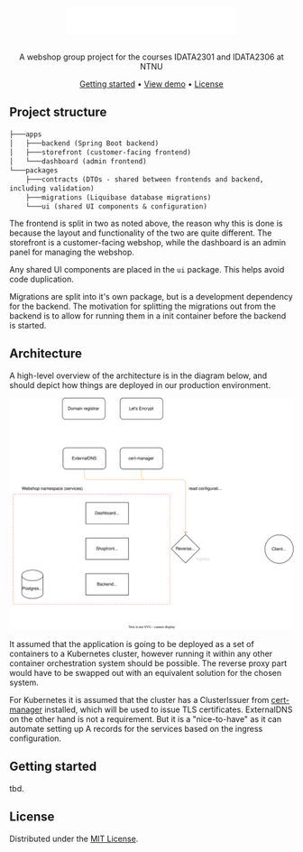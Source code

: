 <div align="center">
  <img align="center" width="300" src="docs/assets/logo-big.svg" />
</div>
<br />
<p align="center">A webshop group project for the courses IDATA2301 and IDATA2306 at NTNU</p>

<div align="center">
  <a href="#getting-started">Getting started</a> •
  <a href="#">View demo</a> •
  <a href="#license">License</a>
</div>

## Project structure

```
├───apps
│   ├───backend (Spring Boot backend)
│   ├───storefront (customer-facing frontend)
│   └───dashboard (admin frontend)
└───packages
    ├───contracts (DTOs - shared between frontends and backend, including validation)
    ├───migrations (Liquibase database migrations)
    └───ui (shared UI components & configuration)
```

The frontend is split in two as noted above, the reason why this is done is because the layout and functionality of the two are quite different. The storefront is a customer-facing webshop, while the dashboard is an admin panel for managing the webshop. 

Any shared UI components are placed in the `ui` package. This helps avoid code duplication. 

Migrations are split into it's own package, but is a development dependency for the backend. The motivation for splitting the migrations out from the backend is to allow for running them in a init container before the backend is started. 

## Architecture

A high-level overview of the architecture is in the diagram below, and should depict how things are deployed in our production environment.


<div align="center">
  <img alt="Architectural diagram" src="docs/diagrams/architecture.drawio.svg" />
</div>


It assumed that the application is going to be deployed as a set of containers to a Kubernetes cluster, however running it within any other container orchestration system should be possible. The reverse proxy part would have to be swapped out with an equivalent solution for the chosen system. 

For Kubernetes it is assumed that the cluster has a ClusterIssuer from [cert-manager](https://cert-manager.io/) installed, which will be used to issue TLS certificates.
ExternalDNS on the other hand is not a requirement. But it is a "nice-to-have" as it can automate setting up A records for the services based on the ingress configuration. 


## Getting started

tbd.

## License

Distributed under the [MIT License](LICENSE).

